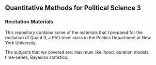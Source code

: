 ## Quantitative Methods for Political Science 3

### Recitation Materials

This repository contains some of the materials that I prepared for the recitation of Quant 3, a PhD-level class in the Politics Department at New York University.

The subjects that we covered are: maximum likelihood, duration models, time-series, Bayesian statistics.
